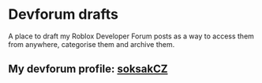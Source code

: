 # Devforum drafts
A place to draft my Roblox Developer Forum posts as a way to access them from anywhere, categorise them and archive them.
## My devforum profile: [soksakCZ](https://devforum.roblox.com/u/soksakcz)
